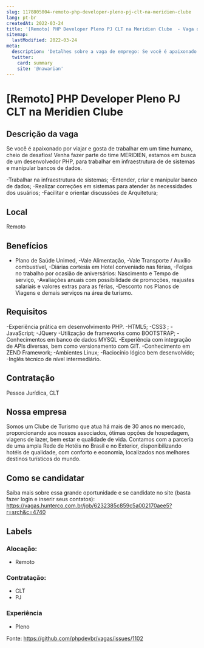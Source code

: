 ```yaml
---
slug: 1178805004-remoto-php-developer-pleno-pj-clt-na-meridien-clube
lang: pt-br
createdAt: 2022-03-24
title: '[Remoto] PHP Developer Pleno PJ CLT na Meridien Clube  - Vaga de Emprego'
sitemap:
  lastModified: 2022-03-24
meta:
  description: 'Detalhes sobre a vaga de emprego: Se você é apaixonado por viajar e gosta de trabalhar em um time humano, cheio de desafios! Venha fazer parte do time MERIDIEN, estamos em busca de um desenvolvedor PHP, para trabalhar em infraestrutura de de sistemas e manipular bancos de dados. -Trabalhar na infraestrutura de sistemas; -Entender, criar e manipular banco de dados; -Realizar correções em sistemas para atender às necessidades dos usuários; -Facilitar e orientar discussões de Arquitetura;'
  twitter:
    card: summary
    site: '@nawarian'
---
```


# [Remoto] PHP Developer Pleno PJ CLT na Meridien Clube 

## Descrição da vaga

Se você é apaixonado por viajar e gosta de trabalhar em um time humano, cheio de desafios! Venha fazer parte do time MERIDIEN, estamos em busca de um desenvolvedor PHP, para trabalhar em infraestrutura de de sistemas e manipular bancos de dados.

-Trabalhar na infraestrutura de sistemas;
-Entender, criar e manipular banco de dados;
-Realizar correções em sistemas para atender às necessidades dos usuários;
-Facilitar e orientar discussões de Arquitetura;

## Local

Remoto 

## Benefícios

- Plano de Saúde Unimed,
-Vale Alimentação,
-Vale Transporte / Auxílio combustível,
-Diárias cortesia em Hotel conveniado nas férias,
-Folgas no trabalho por ocasião de aniversários: Nascimento e Tempo de serviço,
-Avaliações anuais com possibilidade de promoções, reajustes salariais e valores extras para as férias,
-Desconto nos Planos de Viagens e demais serviços na área de turismo.

## Requisitos

-Experiência prática em desenvolvimento PHP.
-HTML5;
-CSS3 ;
-JavaScript;
-JQuery
-Utilização de frameworks como BOOTSTRAP;
-Conhecimentos em banco de dados MYSQL
-Experiência com integração de APIs diversas, bem como versionamento com GIT.
-Conhecimento em ZEND Framework;
-Ambientes Linux;
-Raciocínio lógico bem desenvolvido;
-Inglês técnico de nível intermediário.

## Contratação

Pessoa Jurídica, CLT

## Nossa empresa

Somos um Clube de Turismo que atua há mais de 30 anos no mercado, proporcionando aos nossos associados, ótimas opções de hospedagem, viagens de lazer, bem estar e qualidade de vida.
Contamos com a parceria de uma ampla Rede de Hotéis no Brasil e no Exterior, disponibilizando hotéis de qualidade, com conforto e economia, localizados nos melhores destinos turísticos do mundo.

## Como se candidatar

Saiba mais sobre essa grande oportunidade e se candidate no site (basta fazer login e inserir seus contatos): https://vagas.hunterco.com.br/job/6232385c859c5a002170aee5?r=srch&c=4740

## Labels

<!-- Escolha abaixo, apague as que não fizerem sentido: -->
### Alocação:
- Remoto

### Contratação:
- CLT
- PJ

### Experiência
- Pleno

Fonte: https://github.com/phpdevbr/vagas/issues/1102